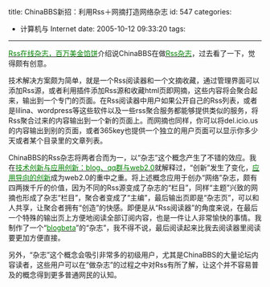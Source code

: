 title: ChinaBBS新招：利用Rss＋网摘打造网络杂志
id: 547
categories:
  - 计算机与 Internet
date: 2005-10-12 09:33:20
tags:
---

<div id="msgcns!9697D6160EFEBC17!304" class="bvMsg"><div>

[<font color="#008000">Rss在线杂志，百万美金馅饼</font>](http://blog.donews.com/wangyi/archive/2005/10/04/575989.aspx)介绍说ChinaBBS在做[<font color="#008000">Rss杂志</font>](http://rss.chinabbs.com/)，过去看了一下，觉得颇有创意。

技术解决方案颇为简单，就是一个Rss阅读器和一个文摘收藏，通过管理界面可以添加Rss源，或者利用插件添加Rss源和收藏html页即网摘，这些内容将会聚合起来，输出到一个专门的页面。在Rss阅读器中用户如果公开自己的Rss列表，或者是lilina、wordpress等这些软件以及一些rss聚合服务都能够提供类似的服务，将Rss聚合过来的内容输出到一个新的页面上。而网摘也同样，你可以将del.icio.us的内容输出到别的页面，或者365key也提供一个独立的用户页面可以显示你多少天或者某个目录里的文章列表。

ChinaBBS的Rss杂志将两者合而为一，以“杂志”这个概念产生了不错的效应。我在[<font color="#008000">技术创新与应用创新：blog、qq群与web2.0</font>](http://media.zhanbin.com/index.php/72.html)就解释过，“创新”发生了变化，[<font color="#008000">应用导向的创新</font>](http://media.zhanbin.com/index.php/85.html)成为web2.0的重中之重。将上述概念应用于创办“网络”杂志，颇有四两拨千斤的价值，因为不同的Rss源变成了杂志的“栏目”，同样“主题”兴致的网摘也形成了杂志“栏目”，聚合者变成了“主编”，最后输出页即是“杂志页”，可以和人共享，让聚合者拥有“创造”的快感。即便是从“Rss阅读器”的角度来说，在最后一个特殊的输出页上方便地阅读全部订阅内容，也是一件让人非常愉快的事情。我制作了一个“[<font color="#008000">blogbeta</font>](http://rss.chinabbs.com/m/horse/)”的“杂志”，我不得不说，最后阅读起来比我去阅读器里阅读要更加方便直接。

另外，“杂志”这个概念会吸引非常多的初级用户，尤其是ChinaBBS的大量论坛内容读者，这些用户可以在“做杂志”的过程之中对Rss有所了解，让这个并不容易普及的概念得到更多普通网民的认知。
</div></div>